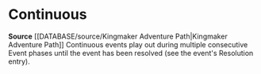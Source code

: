 ﻿---
id: '451'
name: Continuous
rarity: Common
rus_type_level: null
source: '[[DATABASE/source/Kingmaker Adventure Path|Kingmaker Adventure Path]]'
trait:
- Continuous
type: Trait

---
# Continuous

**Source** [[DATABASE/source/Kingmaker Adventure Path|Kingmaker Adventure Path]]
Continuous events play out during multiple consecutive Event phases until the event has been resolved (see the event's Resolution entry).